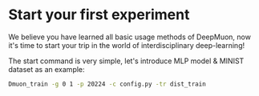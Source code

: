 # Start your first experiment

We believe you have learned all basic usage methods of DeepMuon, now it's time to start your trip in the world of interdisciplinary deep-learning!

The start command is very simple, let's introduce MLP model & MINIST dataset as an example:

```bash
Dmuon_train -g 0 1 -p 20224 -c config.py -tr dist_train
```
